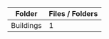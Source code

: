 | Folder    |   Files / Folders |
|-----------|-------------------|
| Buildings |                 1 |